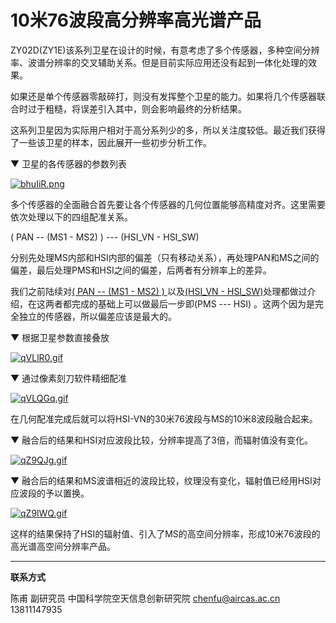 # 10米76波段高分辨率高光谱产品

ZY02D(ZY1E)该系列卫星在设计的时候，有意考虑了多个传感器，多种空间分辨率、波谱分辨率的交叉辅助关系。但是目前实际应用还没有起到一体化处理的效果。

如果还是单个传感器零敲碎打，则没有发挥整个卫星的能力。如果将几个传感器联合时过于粗糙，将误差引入其中，则会影响最终的分析结果。

这系列卫星因为实际用户相对于高分系列少的多，所以关注度较低。最近我们获得了一些该卫星的样本，因此展开一些初步分析工作。

▼ 卫星的各传感器的参数列表

[![bhuIiR.png](https://s1.ax1x.com/2022/03/10/bhuIiR.png)](https://imgtu.com/i/bhuIiR)

多个传感器的全面融合首先要让各个传感器的几何位置能够高精度对齐。这里需要依次处理以下的四组配准关系。

( PAN -- (MS1 - MS2) ) --- (HSI_VN - HSI_SW)

分别先处理MS内部和HSI内部的偏差（只有移动关系），再处理PAN和MS之间的偏差，最后处理PMS和HSI之间的偏差，后两者有分辨率上的差异。

我们之前陆续对[( PAN -- (MS1 - MS2) ) ](discuss_zy1e_pms.html)以及[(HSI_VN - HSI_SW)](discuss_zy1e_hsi_reg.html)处理都做过介绍，在这两者都完成的基础上可以做最后一步即(PMS --- HSI) 。这两个因为是完全独立的传感器，所以偏差应该是最大的。



▼ 根据卫星参数直接叠放

[![qVLlR0.gif](https://s1.ax1x.com/2022/03/20/qVLlR0.gif)](https://imgtu.com/i/qVLlR0)



▼ 通过像素刻刀软件精细配准

[![qVLQGq.gif](https://s1.ax1x.com/2022/03/20/qVLQGq.gif)](https://imgtu.com/i/qVLQGq)



在几何配准完成后就可以将HSI-VN的30米76波段与MS的10米8波段融合起来。



▼ 融合后的结果和HSI对应波段比较，分辨率提高了3倍，而辐射值没有变化。

[![qZ9QJg.gif](https://s1.ax1x.com/2022/03/20/qZ9QJg.gif)](https://imgtu.com/i/qZ9QJg)



▼ 融合后的结果和MS波谱相近的波段比较，纹理没有变化，辐射值已经用HSI对应波段的予以置换。

[![qZ9lWQ.gif](https://s1.ax1x.com/2022/03/20/qZ9lWQ.gif)](https://imgtu.com/i/qZ9lWQ)



这样的结果保持了HSI的辐射值、引入了MS的高空间分辨率，形成10米76波段的高光谱高空间分辨率产品。



---



**联系方式**

陈甫 副研究员
中国科学院空天信息创新研究院
chenfu@aircas.ac.cn
13811147935